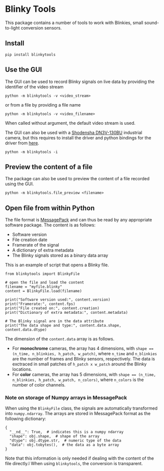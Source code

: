 Blinky Tools
============

This package contains a number of tools to work with Blinkies, small sound-to-light conversion sensors.

Install
-------

    pip install blinkytools


Use the GUI
-----------

The GUI can be used to record Blinky signals on live data by
providing the identifier of the video stream

    python -m blinkytools -v <video_stream>

or from a file by providing a file name

    python -m blinkytools -v <video_filename>

When called without argument, the default video stream is used.

The GUI can also be used with a
[Shodensha  DN3V-130BU](https://www.shodensha-inc.co.jp/ja/dn3v-130bu/)
industrial camera, but this requires to install the driver and python bindings
for the driver from [here](https://github.com/onolab-tmu/icube_sdk).

    python -m blinkytools -i

Preview the content of a file
-----------------------------

The package can also be used to preview the content
of a file recorded using the GUI.

    python -m blinkytools.file_preview <filename>

Open file from within Python
----------------------------

The file format is [MessagePack](https://msgpack.org) and can thus be read by
any appropriate software package.
The content is as follows:

* Software version
* File creation date
* Framerate of the signal
* A dictionary of extra metadata
* The Blinky signals stored as a binary data array

This is an example of script that opens a Blinky file.

    from blinkytools import BlinkyFile

    # open the file and load the content
    filename = "myfile.blinky"
    content = BlinkyFile.load(filename)

    print("Software version used:", content.version)
    print("Framerate:", content.fps)
    print("File created on:", content.creation)
    print("Dictionary of extra metadata:", content.metadata)

    # The Blinky signal are in the data attribute
    print("The data shape and type:", content.data.shape, content.data.dtype)

The dimension of the `content.data` array is as follows.

* For **monochrome** cameras, the array has 4 dimensions, with `shape ==
  (n_time, n_blinkies, h_patch, w_patch)`, where `n_time` and `n_blinkies` are
  the number of frames and Blinky sensors, respectively. The data is exctraced
  in small patches of `h_patch x w_patch` around the Blinky locations.
* For **color** cameras, the array has 5 dimensions, with `shape == (n_time,
  n_blinkies, h_patch, w_patch, n_colors)`, where `n_colors` is the number of
  color channels.

### Note on storage of Numpy arrays in MessagePack

When using the `BlinkyFile` class, the signals are automatically transformed into `numpy.ndarray`.
The arrays are stored in MessagePack format as the following dictionary:

    {
      "__nd__": True,  # indicates this is a numpy ndarray
      "shape": obj.shape,  # shape of the array
      "dtype": obj.dtype.str,  # numeric type of the data
      "data": obj.tobytes(),  # the data as a byte array
    }

Note that this information is only needed if dealing with the content of the file directly.l
When using `blinkytools`, the conversion is transparent.
